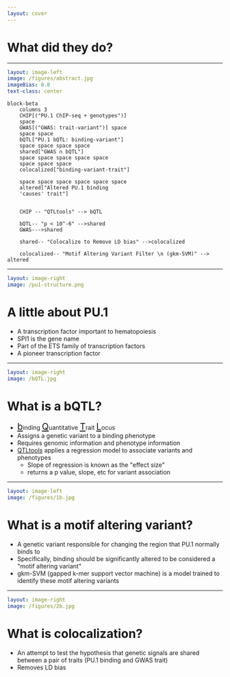 ```yaml
---
layout: cover
---
```


# What did they do?

---

```yaml
layout: image-left
image: /figures/abstract.jpg
imageBias: 0.8
text-class: center
```

```mermaid {scale: 0.55}
block-beta
	columns 3
	CHIP[("PU.1 ChIP-seq + genotypes")]
	space
	GWAS[("GWAS: trait-variant")] space
	space space
	bQTL["PU.1 bQTL: binding-variant"]
	space space space space
	shared["GWAS ∩ bQTL"]
	space space space space space
	space space space
	colocalized["binding-variant-trait"]

    space space space space space space
    altered["Altered PU.1 binding
    'causes' trait"]


    CHIP -- "QTLtools" --> bQTL

    bQTL-- "p < 10^-6" -->shared
    GWAS--->shared

    shared-- "Colocalize to Remove LD bias" -->colocalized

    colocalized-- "Motif Altering Variant Filter \n (gkm-SVM)" --> altered

```

<!--
The flowchart on the right shows their protocol. They are very careful not to explicity
say that they directly show a causual relationship, but claim that it is more likely for the selected variants to be casual.
-->

---

```yaml
layout: image-right
image: /pu1-structure.png
```

# A little about PU.1

- A transcription factor important to hematopoiesis
- SPI1 is the gene name
- Part of the ETS family of transcription factors
- A pioneer transcription factor

---

```yaml
layout: image-right
image: /bQTL.jpg
```

# What is a bQTL?

<v-clicks>

- <u style="font-size: 1.5em">b</u>inding <u style="font-size: 1.5em">Q</u>uantitative <u style="font-size: 1.5em">T</u>rait <u style="font-size: 1.5em">L</u>ocus
- Assigns a genetic variant to a binding phenotype
- Requires genomic information and phenotype information
- [QTLtools](https://qtltools.github.io/qtltools/) applies a regression model to associate variants and phenotypes
  - Slope of regression is known as the "effect size"
  - returns a p value, slope, etc for variant association

</v-clicks>

---

```yaml
layout: image-left
image: /figures/1b.jpg
```

# What is a motif altering variant?

<v-clicks>

- A genetic variant responsible for changing the region that PU.1 normally
  binds to
- Specifically, binding should be significantly altered to be considered a
  "motif altering variant"
- gkm-SVM (gapped k-mer support vector machine) is a model trained to identify
  these motif altering variants

</v-clicks>

<v-drag-arrow v-click color="red" pos="516,165,-99,26"/>
<v-drag-arrow v-click color="blue" pos="490,406,-110,-83"/>

<!-- Top letter is reference allele, bottom letter is alternative allele -->

---

```yaml
layout: image-right
image: /figures/2b.jpg
```

# What is colocalization?

<v-clicks>

- An attempt to test the hypothesis that genetic signals are shared between a pair of traits (PU.1 binding and GWAS trait)
- Removes LD bias

</v-clicks>

<!-- this paper intersects 2 different models (increasing the number of assumptions) -->
